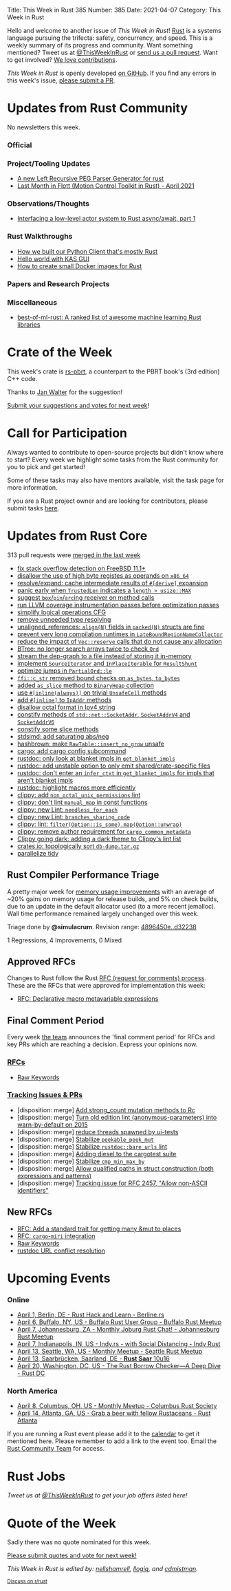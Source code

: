 Title: This Week in Rust 385
Number: 385
Date: 2021-04-07
Category: This Week in Rust

Hello and welcome to another issue of *This Week in Rust*!
[Rust](http://rust-lang.org) is a systems language pursuing the trifecta: safety, concurrency, and speed.
This is a weekly summary of its progress and community.
Want something mentioned? Tweet us at [@ThisWeekInRust](https://twitter.com/ThisWeekInRust) or [send us a pull request](https://github.com/rust-lang/this-week-in-rust).
Want to get involved? [We love contributions](https://github.com/rust-lang/rust/blob/master/CONTRIBUTING.md).

*This Week in Rust* is openly developed [on GitHub](https://github.com/rust-lang/this-week-in-rust).
If you find any errors in this week's issue, [please submit a PR](https://github.com/rust-lang/this-week-in-rust/pulls).

# Updates from Rust Community

No newsletters this week.

### Official

### Project/Tooling Updates
* [A new Left Recursive PEG Parser Generator for rust](https://www.mess.org/2021/03/26/Left-Recursive-PEG-Parser-Generator/)
* [Last Month in Flott (Motion Control Toolkit in Rust) - April 2021](https://flott-motion.org/news/last-month-in-flott-april-2021/)

### Observations/Thoughts
* [Interfacing a low-level actor system to Rust async/await, part 1](https://uazu.github.io/blog/20210406.html)

### Rust Walkthroughs
* [How we built our Python Client that's mostly Rust](https://www.fluvio.io/blog/2021/03/python-client/)
* [Hello world with KAS GUI](https://kas-gui.github.io/tutorials/hello.html)
* [How to create small Docker images for Rust](https://kerkour.com/blog/rust-small-docker-image/)

### Papers and Research Projects

### Miscellaneous
* [best-of-ml-rust: A ranked list of awesome machine learning Rust libraries](https://github.com/e-tony/best-of-ml-rust)

# Crate of the Week

This week's crate is [rs-pbrt](https://crates.io/crates/rs_pbrt), a counterpart to the PBRT book's (3rd edition) C++ code.

Thanks to [Jan Walter](https://users.rust-lang.org/t/crate-of-the-week/2704/900) for the suggestion!

[Submit your suggestions and votes for next week][submit_crate]!

[submit_crate]: https://users.rust-lang.org/t/crate-of-the-week/2704

# Call for Participation

Always wanted to contribute to open-source projects but didn't know where to start?
Every week we highlight some tasks from the Rust community for you to pick and get started!

Some of these tasks may also have mentors available, visit the task page for more information.

If you are a Rust project owner and are looking for contributors, please submit tasks [here][guidelines].

[guidelines]: https://users.rust-lang.org/t/twir-call-for-participation/4821

# Updates from Rust Core

313 pull requests were [merged in the last week][merged]

[merged]: https://github.com/search?q=is%3Apr+org%3Arust-lang+is%3Amerged+merged%3A2021-03-29..2021-04-05

* [fix stack overflow detection on FreeBSD 11.1+](https://github.com/rust-lang/rust/pull/83771)
* [disallow the use of high byte registes as operands on `x86_64`](https://github.com/rust-lang/rust/pull/83853)
* [resolve/expand: cache intermediate results of `#[derive]` expansion](https://github.com/rust-lang/rust/pull/82907)
* [panic early when `TrustedLen` indicates a `length > usize::MAX`](https://github.com/rust-lang/rust/pull/83726)
* [suggest `box`/`pin`/`arc`ing receiver on method calls](https://github.com/rust-lang/rust/pull/83667)
* [run LLVM coverage instrumentation passes before optimization passes](https://github.com/rust-lang/rust/pull/83666)
* [simplify logical operations CFG](https://github.com/rust-lang/rust/pull/83663)
* [remove unneeded type resolving](https://github.com/rust-lang/rust/pull/83839)
* [unaligned_references: `align(N)` fields in `packed(N)` structs are fine](https://github.com/rust-lang/rust/pull/83605)
* [prevent very long compilation runtimes in `LateBoundRegionNameCollector`](https://github.com/rust-lang/rust/pull/83406)
* [reduce the impact of `Vec::reserve` calls that do not cause any allocation](https://github.com/rust-lang/rust/pull/83357)
* [BTree: no longer search arrays twice to check `Ord`](https://github.com/rust-lang/rust/pull/83267)
* [stream the dep-graph to a file instead of storing it in-memory](https://github.com/rust-lang/rust/pull/82780)
* [implement `SourceIterator` and `InPlaceIterable` for `ResultShunt`](https://github.com/rust-lang/rust/pull/81619)
* [optimize jumps in `PartialOrd::le`](https://github.com/rust-lang/rust/pull/83819)
* [`ffi::c_str` removed bound checks on `as_bytes`, `to_bytes`](https://github.com/rust-lang/rust/pull/83609)
* [added `as_slice` method to `BinaryHeap` collection](https://github.com/rust-lang/rust/pull/82331)
* [use `#[inline(always)]` on trivial `UnsafeCell` methods](https://github.com/rust-lang/rust/pull/83858)
* [add `#[inline]` to `IpAddr` methods](https://github.com/rust-lang/rust/pull/83831)
* [disallow octal format in Ipv4 string](https://github.com/rust-lang/rust/pull/83652)
* [constify methods of `std::net::SocketAddr`, `SocketAddrV4` and `SocketAddrV6`](https://github.com/rust-lang/rust/pull/82487)
* [constify some slice methods](https://github.com/rust-lang/rust/pull/83571)
* [stdsimd: add saturating abs/neg](https://github.com/rust-lang/stdsimd/pull/87)
* [hashbrown: make `RawTable::insert_no_grow` unsafe](https://github.com/rust-lang/hashbrown/pull/254)
* [cargo: add cargo config subcommand](https://github.com/rust-lang/cargo/pull/9302)
* [rustdoc: only look at blanket impls in `get_blanket_impls`](https://github.com/rust-lang/rust/pull/83681)
* [rustdoc: add unstable option to only emit shared/crate-specific files](https://github.com/rust-lang/rust/pull/83478)
* [rustdoc: don't enter an `infer_ctxt` in `get_blanket_impls` for impls that aren't blanket impls](https://github.com/rust-lang/rust/pull/82864)
* [rustdoc: highlight macros more efficiently](https://github.com/rust-lang/rust/pull/83793)
* [clippy: add `non_octal_unix_permissions` lint](https://github.com/rust-lang/rust-clippy/pull/7001)
* [clippy: don't lint `manual_map` in const functions](https://github.com/rust-lang/rust-clippy/pull/6976)
* [clippy: new Lint: `needless_for_each`](https://github.com/rust-lang/rust-clippy/pull/6706)
* [clippy: new Lint: `branches_sharing_code`](https://github.com/rust-lang/rust-clippy/pull/6463)
* [clippy: lint: `filter(Option::is_some).map(Option::unwrap)`](https://github.com/rust-lang/rust-clippy/pull/6342)
* [clippy: remove author requirement for `cargo_common_metadata`](https://github.com/rust-lang/rust-clippy/pull/7026)
* [Clippy going dark: adding a dark theme to Clippy's lint list](https://github.com/rust-lang/rust-clippy/pull/7030)
* [crates.io: topologically sort `db-dump.tar.gz`](https://github.com/rust-lang/crates.io/pull/3409)
* [parallelize tidy](https://github.com/rust-lang/rust/pull/82347)

## Rust Compiler Performance Triage

A pretty major week for [memory usage improvements] with an average of ~20% gains on memory usage for
release builds, and 5% on check builds, due to an update in the default allocator
used (to a more recent jemalloc). Wall time performance remained largely unchanged over this week.

Triage done by **@simulacrum**.
Revision range: [4896450e..d32238](https://perf.rust-lang.org/?start=4896450e7e0a522486b4d3a8d360ac4e1d2072a0&end=d32238532138485c80db4f2cd596372bce214e00&absolute=false&stat=instructions%3Au)

[memory usage improvements]: https://perf.rust-lang.org/?start=4896450e7e0a522486b4d3a8d360ac4e1d2072a0&end=d32238532138485c80db4f2cd596372bce214e00&absolute=false&stat=max-rss

1 Regressions, 4 Improvements, 0 Mixed

## Approved RFCs

Changes to Rust follow the Rust [RFC (request for comments) process](https://github.com/rust-lang/rfcs#rust-rfcs). These
are the RFCs that were approved for implementation this week:

* [RFC: Declarative macro metavariable expressions](https://github.com/rust-lang/rfcs/pull/3086)

## Final Comment Period

Every week [the team](https://www.rust-lang.org/team.html) announces the
'final comment period' for RFCs and key PRs which are reaching a
decision. Express your opinions now.

### [RFCs](https://github.com/rust-lang/rfcs/labels/final-comment-period)

* [Raw Keywords](https://github.com/rust-lang/rfcs/pull/3098)

### [Tracking Issues & PRs](https://github.com/rust-lang/rust/labels/final-comment-period)

* [disposition: merge] [Add strong_count mutation methods to Rc](https://github.com/rust-lang/rust/pull/83476)
* [disposition: merge] [Turn old edition lint (anonymous-parameters) into warn-by-default on 2015](https://github.com/rust-lang/rust/pull/82918)
* [disposition: merge] [reduce threads spawned by ui-tests](https://github.com/rust-lang/rust/pull/81942)
* [disposition: merge] [Stabilize `peekable_peek_mut`](https://github.com/rust-lang/rust/pull/81938)
* [disposition: merge] [Stabilize `rustdoc::bare_urls` lint](https://github.com/rust-lang/rust/pull/81764)
* [disposition: merge] [Adding diesel to the cargotest suite](https://github.com/rust-lang/rust/pull/81507)
* [disposition: merge] [Stabilize `cmp_min_max_by`](https://github.com/rust-lang/rust/pull/81047)
* [disposition: merge] [Allow qualified paths in struct construction (both expressions and patterns)](https://github.com/rust-lang/rust/pull/80080)
* [disposition: merge] [Tracking issue for RFC 2457, "Allow non-ASCII identifiers"](https://github.com/rust-lang/rust/issues/55467)

## New RFCs

* [RFC: Add a standard trait for getting many &mut to places](https://github.com/rust-lang/rfcs/pull/3100)
* [RFC: `cargo`-`miri` integration](https://github.com/rust-lang/rfcs/pull/3099)
* [Raw Keywords](https://github.com/rust-lang/rfcs/pull/3098)
* [rustdoc URL conflict resolution](https://github.com/rust-lang/rfcs/pull/3097)

# Upcoming Events

### Online
* [April 1, Berlin, DE - Rust Hack and Learn - Berline.rs](https://www.meetup.com/opentechschool-berlin/events/txcprryccgbcb/)
* [April 6, Buffalo, NY, US - Buffalo Rust User Group - Buffalo Rust Meetup](https://www.meetup.com/Buffalo-Rust-Meetup/events/276717867/)
* [April 7, Johannesburg, ZA - Monthly Joburg Rust Chat! - Johannesburg Rust Meetup](https://www.meetup.com/Johannesburg-Rust-Meetup/events/277133126/)
* [April 7, Indianapolis, IN, US - Indy.rs - with Social Distancing - Indy Rust](https://www.meetup.com/indyrs/events/jhfstryccgbkb/)
* [April 13, Seattle, WA, US - Monthly Meetup - Seattle Rust Meetup](https://www.meetup.com/Seattle-Rust-Meetup/events/gskksryccgbrb/)
* [April 13, Saarbrücken, Saarland, DE - **Rust Saar** 10u16](https://www.meetup.com/de-DE/Rust-Saar/events/276873622/)
* [April 20, Washington, DC, US - The Rust Borrow Checker—A Deep Dive - Rust DC](https://www.meetup.com/RustDC/events/ntvrgsyccgblb)

### North America

* [April 8, Columbus, OH, US - Monthly Meetup - Columbus Rust Society](https://www.meetup.com/columbus-rs/events/dpkhgryccgblb/)
* [April 14, Atlanta, GA, US - Grab a beer with fellow Rustaceans - Rust Atlanta](https://www.meetup.com/Rust-ATL/events/qxqdgryccgbsb/)

If you are running a Rust event please add it to the [calendar] to get
it mentioned here. Please remember to add a link to the event too.
Email the [Rust Community Team][community] for access.

[calendar]: https://www.google.com/calendar/embed?src=apd9vmbc22egenmtu5l6c5jbfc%40group.calendar.google.com
[community]: mailto:community-team@rust-lang.org

# Rust Jobs

*Tweet us at [@ThisWeekInRust](https://twitter.com/ThisWeekInRust) to get your job offers listed here!*

# Quote of the Week

Sadly there was no quote nominated for this week.

[Please submit quotes and vote for next week!](https://users.rust-lang.org/t/twir-quote-of-the-week/328)

*This Week in Rust is edited by: [nellshamrell](https://github.com/nellshamrell), [llogiq](https://github.com/llogiq), and [cdmistman](https://github.com/cdmistman).*

<small>[Discuss on r/rust](https://www.reddit.com/r/rust/comments/k5nsab/this_week_in_rust_367/)</small>

